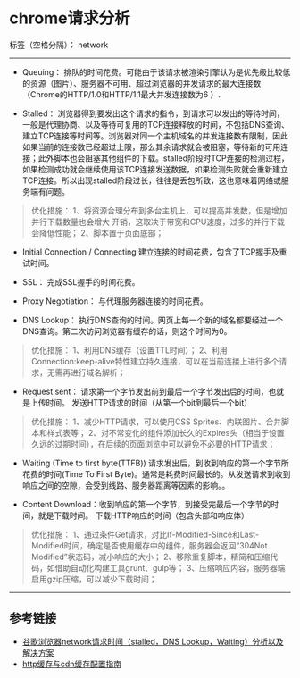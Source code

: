 # chrome请求分析

标签（空格分隔）： network

---
- Queuing： 排队的时间花费。可能由于该请求被渲染引擎认为是优先级比较低的资源（图片）、服务器不可用、超过浏览器的并发请求的最大连接数（Chrome的HTTP/1.0和HTTP/1.1最大并发连接数为6 ）.

- Stalled： 浏览器得到要发出这个请求的指令，到请求可以发出的等待时间，一般是代理协商、以及等待可复用的TCP连接释放的时间，不包括DNS查询、建立TCP连接等时间等。浏览器对同一个主机域名的并发连接数有限制，因此如果当前的连接数已经超过上限，那么其余请求就会被阻塞，等待新的可用连接；此外脚本也会阻塞其他组件的下载。stalled阶段时TCP连接的检测过程，如果检测成功就会继续使用该TCP连接发送数据，如果检测失败就会重新建立TCP连接。所以出现stalled阶段过长，往往是丢包所致，这也意味着网络或服务端有问题。
> 优化措施： 1、将资源合理分布到多台主机上，可以提高并发数，但是增加并行下载数量也会增大	开销，这取决于带宽和CPU速度，过多的并行下载会降低性能； 2、脚本置于页面底部；
- Initial Connection / Connecting 建立连接的时间花费，包含了TCP握手及重试时间。

- SSL： 完成SSL握手的时间花费。
- Proxy Negotiation： 与代理服务器连接的时间花费。

- DNS Lookup： 执行DNS查询的时间。网页上每一个新的域名都要经过一个DNS查询。第二次访问浏览器有缓存的话，则这个时间为0。
> 优化措施： 1、利用DNS缓存（设置TTL时间）； 2、利用Connection:keep-alive特性建立持久连接，可以在当前连接上进行多个请求，无需再进行域名解析；

- Request sent： 请求第一个字节发出前到最后一个字节发出后的时间，也就是上传时间。 发送HTTP请求的时间（从第一个bit到最后一个bit）
> 优化措施： 1、减少HTTP请求，可以使用CSS Sprites、内联图片、合并脚本和样式表等； 2、对不常变化的组件添加长久的Expires头（相当于设置久远的过期时间），在后续的页面浏览中可以避免不必要的HTTP请求；

- Waiting (Time to first byte(TTFB)) 请求发出后，到收到响应的第一个字节所花费的时间(Time To First Byte)。通常是耗费时间最长的。从发送请求到收到响应之间的空隙，会受到线路、服务器距离等因素的影响。。

- Content Download：收到响应的第一个字节，到接受完最后一个字节的时间，就是下载时间。 下载HTTP响应的时间（包含头部和响应体）
> 优化措施：
1、通过条件Get请求，对比If-Modified-Since和Last-Modified时间，确定是否使用缓存中的组件，服务器会返回“304Not Modified”状态码，减小响应的大小；
2、移除重复脚本，精简和压缩代码，如借助自动化构建工具grunt、gulp等；
3、压缩响应内容，服务器端启用gzip压缩，可以减少下载时间；


---
## 参考链接
- [谷歌浏览器network请求时间（stalled，DNS Lookup，Waiting）分析以及解决方案](https://juejin.im/post/5c936c6bf265da60ee12dd9e)
- [http缓存与cdn缓存配置指南](http://dopro.io/http-cache-and-cdn-cache.html)

